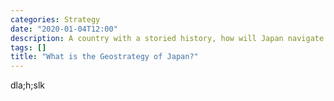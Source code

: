```yaml
---
categories: Strategy
date: "2020-01-04T12:00"
description: A country with a storied history, how will Japan navigate a future surrounded by enemies?
tags: []
title: "What is the Geostrategy of Japan?"
---
```


dla;h;slk
